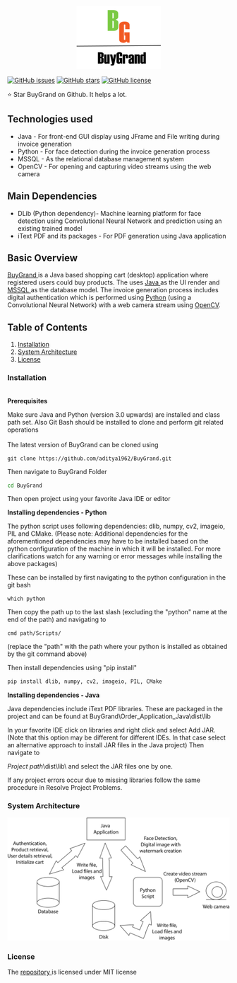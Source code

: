 <p align="center"><img src="https://github.com/aditya1962/BuyGrand/blob/master/Order_Application_Java/Logo.png" alt="logo"></p>

[![GitHub issues](https://img.shields.io/github/issues/aditya1962/BuyGrand)](https://github.com/aditya1962/BuyGrand/issues)
[![GitHub stars](https://img.shields.io/github/stars/aditya1962/BuyGrand)](https://github.com/aditya1962/BuyGrand/stargazers)
[![GitHub license](https://img.shields.io/github/license/aditya1962/BuyGrand)](https://github.com/aditya1962/BuyGrand/blob/master/LICENSE)

:star: Star BuyGrand on Github. It helps a lot.

## Technologies used

<ul>
  <li> Java - For front-end GUI display using JFrame and File writing during invoice generation </li>
  <li> Python  - For face detection during the invoice generation process </li>
  <li> MSSQL - As the relational database management system </li>
  <li> OpenCV - For opening and capturing video streams using the web camera </li>
</ul>

## Main Dependencies 

<ul>
  <li> DLib (Python dependency)- Machine learning platform for face detection using Convolutional Neural Network and prediction using an existing trained model </li>
  <li> iText PDF and its packages  - For PDF generation using Java application </li>
</ul>

## Basic Overview

<a href="https://github.com/aditya1962/BuyGrand/">BuyGrand </a>is a Java based shopping cart (desktop) application where registered users could buy products. The  uses <a href="https://www.java.com/">Java </a>as the UI render and <a href="https://www.microsoft.com/en-us/sql-server/sql-server-2019">MSSQL </a> as the database model. The invoice generation process includes digital authentication which is performed using <a href="https://www.python.org/">Python</a> (using a Convolutional Neural Network) with a web camera stream using <a href="https://opencv.org/">OpenCV</a>. 

## Table of Contents

<ol>
  <li> <a href="#installation">Installation </a></li>
  <li> <a href="#system-architecture">System Architecture</a></li>
  <li> <a href="#license">License</a></li>
</ol>


<h3 id="installation">Installation</h3>
<br/>
<b> Prerequisites </b>
<br/>
<p>Make sure Java and Python (version 3.0 upwards) are installed and class path set. Also Git Bash should be installed to clone and perform git related operations
<br/><br/>
The latest version of BuyGrand can be cloned using

```git
git clone https://github.com/aditya1962/BuyGrand.git 
```
Then navigate to BuyGrand Folder

```cmd
cd BuyGrand
```
Then open project using your favorite Java IDE or editor

<b> Installing dependencies - Python </b>

The python script uses following dependencies: dlib, numpy, cv2, imageio, PIL and CMake. (Please note: Additional dependencies for the aforementioned dependencies may have to be installed based on the python configuration of the machine in which it will be installed. For more clarifications watch for any warning or error messages while installing the above packages)

These can be installed by first navigating to the python configuration in the git bash

```git
which python
```
Then copy the path up to the last slash (excluding the "python" name at the end of the path) and navigating to 

```
cmd path/Scripts/
```
(replace the "path" with the path where your python is installed as obtained by the git command above)

Then install dependencies using "pip install"

```python
pip install dlib, numpy, cv2, imageio, PIL, CMake
```

<b> Installing dependencies  - Java </b>

Java dependencies include iText PDF libraries. These are packaged in the project and can be found at BuyGrand\Order_Application_Java\dist\lib

In your favorite IDE click on libraries and right click and select Add JAR. (Note that this option may be different for different IDEs. In that case select an alternative approach to install JAR files in the Java project) Then navigate to 

<i>Project path</i>\dist\lib\ and select the JAR files one by one.

If any project errors occur due to missing libraries follow the same procedure in Resolve Project Problems.
</p>
<h3 id="system-architecture">System Architecture</h3>

<div align="center"><img src="https://raw.githubusercontent.com/aditya1962/BuyGrand/master/System%20Architecture.png" alt="System Architecture"></div>

<h3 id="license">License</h3>

<p>The <a href="https://github.com/aditya1962/BuyGrand">repository </a> is licensed under MIT license </p>

